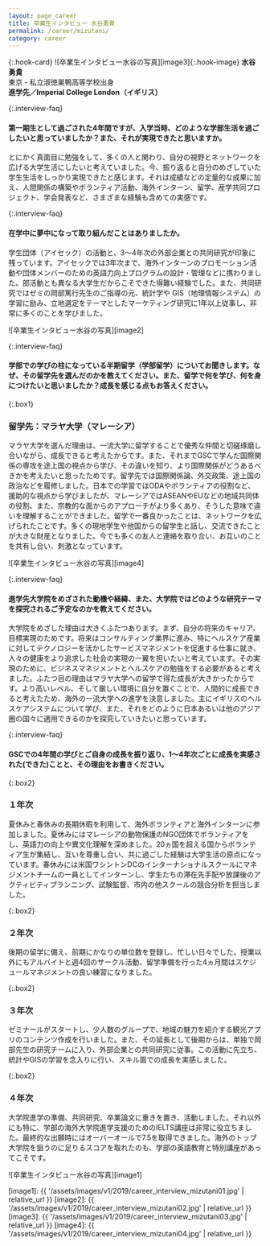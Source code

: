 ```yaml
---
layout: page_career
title: 卒業生インタビュー 水谷勇貴
permalink: /career/mizutani/
category: career
---
```

{:.hook-card}
![卒業生インタビュー水谷の写真][image3]{:.hook-image}
**水谷勇貴**  
東京・私立淑徳巣鴨高等学校出身  
**進学先／Imperial College London（イギリス）**  


{:.interview-faq}
#### 第一期生として過ごされた4年間ですが、入学当時、どのような学部生活を過ごしたいと思っていましたか？また、それが実現できたと思いますか。
とにかく真面目に勉強をして、多くの人と関わり、自分の視野とネットワークを広げる大学生活にしたいと考えていました。今、振り返ると自分のめざしていた学生生活をしっかり実現できたと感じます。それは成績などの定量的な成果に加え、人間関係の構築やボランティア活動、海外インターン、留学、産学共同プロジェクト、学会発表など、さまざまな経験も含めての実感です。 

{:.interview-faq}
#### 在学中に夢中になって取り組んだことはありましたか。
学生団体（アイセック）の活動と、3～4年次の外部企業との共同研究が印象に残っています。アイセックでは3年次まで、海外インターンのプロモーション活動や団体メンバーのための英語力向上プログラムの設計・管理などに携わりました。部活動とも異なる大学生だからこそできた得難い経験でした。また、共同研究ではゼミの岡部篤行先生のご指導の元、統計学や GIS（地理情報システム）の学習に励み、立地選定をテーマとしたマーケティング研究に1年以上従事し、非常に多くのことを学びました。 

![卒業生インタビュー水谷の写真][image2]

{:.interview-faq}
#### 学部での学びの柱になっている半期留学（学部留学）についてお聞きします。なぜ、その留学先を選んだのかを教えてください。また、留学で何を学び、何を身につけたいと思いましたか？成長を感じる点もお答えください。

{:.box1}
### 留学先：マラヤ大学（マレーシア）
マラヤ大学を選んだ理由は、一流大学に留学することで優秀な仲間と切磋琢磨し合いながら、成長できると考えたからです。また、それまでGSCで学んだ国際関係の専攻を途上国の視点から学び、その違いを知り、より国際関係がどうあるべきかを考えたいと思ったためです。留学先では国際関係論、外交政策、途上国の政治などを履修しました。日本での学習ではODAやボランティアの役割など、援助的な視点から学びましたが、マレーシアではASEANやEUなどの地域共同体の役割、また、宗教的な面からのアプローチがより多くあり、そうした意味で違いを理解することができました。留学で一番良かったことは、ネットワークを広げられたことです。多くの現地学生や他国からの留学生と話し、交流できたことが大きな財産となりました。今でも多くの友人と連絡を取り合い、お互いのことを共有し合い、刺激となっています。

![卒業生インタビュー水谷の写真][image4]

{:.interview-faq}
#### 進学先大学院をめざされた動機や経緯、また、大学院ではどのような研究テーマを探究されるご予定なのかを教えてください。
大学院をめざした理由は大きくふたつあります。まず、自分の将来のキャリア、目標実現のためです。将来はコンサルティング業界に進み、特にヘルスケア産業に対してテクノロジーを活かしたサービスマネジメントを促進する仕事に就き、人々の健康をより追求した社会の実現の一翼を担いたいと考えています。その実現のために、ビジネスマネジメントとヘルスケアの勉強をする必要があると考えました。ふたつ目の理由はマラヤ大学への留学で得た成長が大きかったからです。より高いレベル、そして厳しい環境に自分を置くことで、人間的に成長できると考えたため、海外の一流大学への進学を決意しました。主にイギリスのヘルスケアシステムについて学び、また、それをどのように日本あるいは他のアジア圏の国々に適用できるのかを探究していきたいと思っています。

{:.interview-faq}
#### GSCでの4年間の学びとご自身の成長を振り返り、1～4年次ごとに成長を実感された(できた)ことと、その理由をお書きください。 

{:.box2}
### １年次
夏休みと春休みの長期休暇を利用して、海外ボランティアと海外インターンに参加しました。夏休みにはマレーシアの動物保護のNGO団体でボランティアをし、英語力の向上や異文化理解を深めました。20ヵ国を超える国からボランティア生が集結し、互いを尊重し合い、共に過ごした経験は大学生活の原点になっています。春休みには米国ワシントンDCのインターナショナルスクールにマネジメントチームの一員としてインターンし、学生たちの滞在先手配や放課後のアクティビティプランニング、試験監督、市内の他スクールの競合分析を担当しました。

{:.box2}
### ２年次
後期の留学に備え、前期にかなりの単位数を登録し、忙しい日々でした。授業以外にもアルバイトと週4回のサークル活動、留学準備を行った4ヵ月間はスケジュールマネジメントの良い練習になりました。 

{:.box2}
### ３年次
ゼミナールがスタートし、少人数のグループで、地域の魅力を紹介する観光アプリのコンテンツ作成を行いました。また、その延長として後期からは、単独で岡部先生の研究チームに入り、外部企業との共同研究に従事。この活動に先立ち、統計やGISの学習を念入りに行い、スキル面での成長を実感しました。 

{:.box2}
### ４年次
大学院進学の準備、共同研究、卒業論文に重きを置き、活動しました。それ以外にも特に、学部の海外大学院進学支援のためのIELTS講座は非常に役立ちました。最終的な出願時にはオーバーオールで7.5を取得できました。海外のトップ大学院を狙うのに足りるスコアを取れたのも、学部の英語教育と特別講座があってこそです。

![卒業生インタビュー水谷の写真][image1]

[image1]: {{ '/assets/images/v1/2019/career_interview_mizutani01.jpg' | relative_url }}
[image2]: {{ '/assets/images/v1/2019/career_interview_mizutani02.jpg' | relative_url }}
[image3]: {{ '/assets/images/v1/2019/career_interview_mizutani03.jpg' | relative_url }}
[image4]: {{ '/assets/images/v1/2019/career_interview_mizutani04.jpg' | relative_url }}